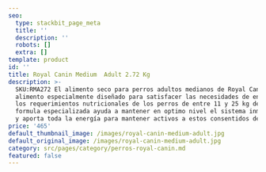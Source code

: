 ```yaml
---
seo:
  type: stackbit_page_meta
  title: ''
  description: ''
  robots: []
  extra: []
template: product
id: ''
title: Royal Canin Medium  Adult 2.72 Kg
description: >-
  SKU:RMA272 El alimento seco para perros adultos medianos de Royal Canin es un
  alimento especialmente diseñado para satisfacer las necesidades de energía y
  los requerimientos nutricionales de los perros de entre 11 y 25 kg de peso. La
  formula especializada ayuda a mantener en optimo nivel el sistema inmunológico
  y aporta toda la energía para mantener activos a estos consentidos del hogar.
price: '465'
default_thumbnail_image: /images/royal-canin-medium-adult.jpg
default_original_image: /images/royal-canin-medium-adult.jpg
category: src/pages/category/perros-royal-canin.md
featured: false
---
```

